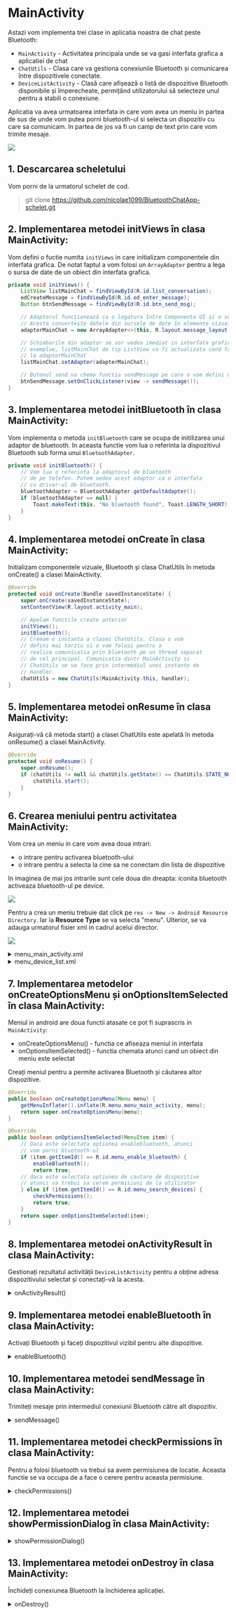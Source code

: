 # MainActivity

Astazi vom implementa trei clase in aplicatia noastra de chat peste Bluetooth:

* `MainActivity` - Activitatea principala unde se va gasi interfata grafica a aplicatiei de chat
* `ChatUtils` - Clasa care va gestiona conexiunile Bluetooth și comunicarea între dispozitivele conectate.
* `DeviceListActivity` -  Clasă care afișează o listă de dispozitive Bluetooth disponibile și împerecheate, permițând utilizatorului să selecteze unul pentru a stabili o conexiune.

Aplicatia va avea urmatoarea interfata in care vom avea un meniu in partea de sus de unde
vom putea porni bluetooth-ul si selecta un dispozitiv cu care sa comunicam. In partea de jos
va fi un camp de text prin care vom trimite mesaje.

![](images/app_interface.png)

## 1. Descarcarea scheletului

Vom porni de la urmatorul schelet de cod.

> git clone https://github.com/nicolae1099/BluetoothChatApp-schelet.git

## 2. Implementarea metodei initViews în clasa MainActivity:

Vom defini o fuctie numita `initViews` in care initializam componentele din interfata grafica.
De notat faptul a vom folosi un `ArrayAdapter` pentru a lega o sursa de date de un obiect din
interfata grafica.

```java
private void initViews() {
    ListView listMainChat = findViewById(R.id.list_conversation);
    edCreateMessage = findViewById(R.id.ed_enter_message);
    Button btnSendMessage = findViewById(R.id.btn_send_msg);

    // Adaptorul funcționează ca o legatura între Componenta UI și o sursa de date. 
    // Acesta convertește datele din sursele de date în elemente vizuale care pot fi afișate în Componenta UI.
    adapterMainChat = new ArrayAdapter<>(this, R.layout.message_layout);

    // Schimbarile din adaptor se vor vedea imediat in interfata grafica. In acest
    // exemplue, listMainChat de tip ListView va fi actualizata cand facem schimbari
    // la adapterMainChat
    listMainChat.setAdapter(adapterMainChat);

    // Butonul send va chema functia sendMessage pe care o vom defini mai tariu
    btnSendMessage.setOnClickListener(view -> sendMessage());
}
```

## 3. Implementarea metodei initBluetooth în clasa MainActivity:

Vom implementa o metoda `initBluetooth` care se ocupa de initilizarea unui adaptor de bluetooth.
In aceasta functie vom lua o referinta la dispozitivul Bluetooth sub forma unui `BluetoothAdapter`.

```java
private void initBluetooth() {
    // Vom lua o referinta la adaptorul de bluetooth
    // de pe telefon. Putem vedea acest adaptor ca o interfata
    // cu driver-ul de bluetooth.
    bluetoothAdapter = BluetoothAdapter.getDefaultAdapter();
    if (bluetoothAdapter == null) {
        Toast.makeText(this, "No bluetooth found", Toast.LENGTH_SHORT).show();
    }
}
```


## 4. Implementarea metodei onCreate în clasa MainActivity:

Initializam componentele vizuale, Bluetooth și clasa ChatUtils în metoda onCreate() a clasei MainActivity.

```java
@Override
protected void onCreate(Bundle savedInstanceState) {
    super.onCreate(savedInstanceState);
    setContentView(R.layout.activity_main);

    // Apelam functile create anterior
    initViews();
    initBluetooth();
    // Creeam o instanta a clasei ChatUtils. Clasa o vom
    // defini mai tarziu si o vom folosi pentru a
    // realiza comunicatia prin bluetooth pe un thread separat
    // de cel principal. Comunicatia dintr MainActivity si
    // ChatUtils se va face prin intermediul unei instante de
    // Handler.
    chatUtils = new ChatUtils(MainActivity.this, handler);
}
```


## 5. Implementarea metodei onResume în clasa MainActivity:

Asigurați-vă că metoda start() a clasei ChatUtils este apelată în metoda onResume() a clasei MainActivity.

```java
@Override
protected void onResume() {
    super.onResume();
    if (chatUtils != null && chatUtils.getState() == ChatUtils.STATE_NONE) {
        chatUtils.start();
    }
}
```


## 6. Crearea meniului pentru activitatea MainActivity:

Vom crea un meniu in care vom avea doua intrari:
* o intrare pentru activarea bluetooth-ului
* o intrare pentru a selecta la cine sa ne conectam din lista de dispozitive

In imaginea de mai jos intrarile sunt cele doua din dreapta: iconita bluetooth activeaza
bluetooth-ul pe device.

![](images/menu.png)


Pentru a crea un meniu trebuie dat click pe `res -> New -> Android Resource Directory`. Iar la **Resource Type** se va selecta "menu". Ulterior, se va adauga urmatorul fisier xml in cadrul acelui director.

![](images/create_menu.png)


<details>
    <summary> menu_main_activity.xml </summary>

```xml
<menu xmlns:android="http://schemas.android.com/apk/res/android">
    <item
        android:id="@+id/menu_enable_bluetooth"
        android:title="Enable Bluetooth" />
    <item
        android:id="@+id/menu_search_devices"
        android:title="Search Devices" />
</menu>
```
</details>

<details>
<summary> menu_device_list.xml </summary>

```xml
<?xml version="1.0" encoding="utf-8"?>
<menu xmlns:android="http://schemas.android.com/apk/res/android"
    xmlns:app="http://schemas.android.com/apk/res-auto">
    <item
        android:id="@+id/menu_scan_devices"
        android:icon="@drawable/ic_bluetooth_searching"
        android:title="@string/str_menu_scan_devices"
        app:showAsAction="always" />
</menu>
```

</details>

## 7. Implementarea metodelor onCreateOptionsMenu și onOptionsItemSelected în clasa MainActivity:

Meniul in android are doua functii atasate ce pot fi suprascris in `MainActivity`:
* onCreateOptionsMenu() - functia ce afiseaza meniul in interfata
* onOptionsItemSelected() - functia chemata atunci cand un obiect din meniu este selectat

Creați meniul pentru a permite activarea Bluetooth și căutarea altor dispozitive.

```java
@Override
public boolean onCreateOptionsMenu(Menu menu) {
    getMenuInflater().inflate(R.menu.menu_main_activity, menu);
    return super.onCreateOptionsMenu(menu);
}

@Override
public boolean onOptionsItemSelected(MenuItem item) {
    // Daca este selectata optiunea enablebluetooth, atunci
    // vom porni bluetooth-ul
    if (item.getItemId() == R.id.menu_enable_bluetooth) {
        enableBluetooth();
        return true;
    // daca este selectata optiunea de cautare de dispozitive
    // atunci va trebui sa cerem permisiuni de la utilizator
    } else if (item.getItemId() == R.id.menu_search_devices) {
        checkPermissions();
        return true;
    }
    return super.onOptionsItemSelected(item);
}
```

## 8. Implementarea metodei onActivityResult în clasa MainActivity:
Gestionați rezultatul activității `DeviceListActivity` pentru a obține adresa dispozitivului selectat și conectați-vă la acesta.

<details>
    <summary> onActivityResult() </summary>

```java
@Override
protected void onActivityResult(int requestCode, int resultCode, Intent data) {
    int SELECT_DEVICE = 102;
    if (requestCode == SELECT_DEVICE && resultCode == RESULT_OK) {
        String address = data.getStringExtra("deviceAddress");
        chatUtils.connect(bluetoothAdapter.getRemoteDevice(address));
    }
    super.onActivityResult(requestCode, resultCode, data);
}
```
</details>

## 9. Implementarea metodei enableBluetooth în clasa MainActivity:
Activați Bluetooth și faceți dispozitivul vizibil pentru alte dispozitive.

<details>
    <summary> enableBluetooth() </summary>

```java
private void enableBluetooth() {
    if (!bluetoothAdapter.isEnabled()) {
        if (ActivityCompat.checkSelfPermission(this, android.Manifest.permission.BLUETOOTH_CONNECT) != PackageManager.PERMISSION_GRANTED) {
            return;
        }
        bluetoothAdapter.enable();
    }

    if (bluetoothAdapter.getScanMode() != BluetoothAdapter.SCAN_MODE_CONNECTABLE_DISCOVERABLE) {
        Intent discoveryIntent = new Intent(BluetoothAdapter.ACTION_REQUEST_DISCOVERABLE);
        discoveryIntent.putExtra(BluetoothAdapter.EXTRA_DISCOVERABLE_DURATION, 300);
        startActivity(discoveryIntent);
    }
}
```
</details>

## 10. Implementarea metodei sendMessage în clasa MainActivity:
Trimiteți mesaje prin intermediul conexiunii Bluetooth către alt dispozitiv.

<details>
    <summary> sendMessage() </summary>

```java
private void sendMessage() {
    String message = edCreateMessage.getText().toString();
    if (!message.isEmpty()) {
        edCreateMessage.setText("");
        chatUtils.write(message.getBytes());
    }
}
```
</details>

## 11. Implementarea metodei checkPermissions în clasa MainActivity:

Pentru a folosi bluetooth va trebui sa avem permisiunea de
locatie. Aceasta functie se va occupa de a face o cerere pentru
aceasta permisiune.

<details>
    <summary> checkPermissions() </summary>

```java
private void checkPermissions() {
    if (ContextCompat.checkSelfPermission(this, ACCESS_FINE_LOCATION) != PackageManager.PERMISSION_GRANTED) {
        requestPermissionLauncher.launch(ACCESS_FINE_LOCATION);
    } else {
        selectDeviceLauncher.launch(new Intent(this, DeviceListActivity.class));
    }
}
```
</details>

## 12. Implementarea metodei showPermissionDialog în clasa MainActivity:

<details>
    <summary> showPermissionDialog() </summary>

```java
private void showPermissionDialog() {
    new AlertDialog.Builder(this)
            .setCancelable(false)
            .setMessage("Location permission is required.\nPlease grant")
            .setPositiveButton("Grant", (dialogInterface, i) -> checkPermissions())
            .setNegativeButton("Deny", (dialogInterface, i) -> finish()).show();
}
```
</details>

## 13. Implementarea metodei onDestroy în clasa MainActivity:
Închideți conexiunea Bluetooth la închiderea aplicației.

<details>
    <summary> onDestroy() </summary>

```java
@Override
protected void onDestroy() {
    super.onDestroy();
    if (chatUtils != null) {
        chatUtils.stop();
    }
}
```
</details>



